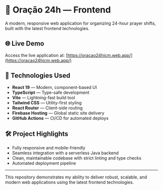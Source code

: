 # 🙏 Oração 24h — Frontend

A modern, responsive web application for organizing 24-hour prayer shifts, built with the latest frontend technologies.

## 🌐 Live Demo

Access the live application at: [https://oracao24hicm.web.app/](https://oracao24hicm.web.app/)

## 🚀 Technologies Used

- **React 19** — Modern, component-based UI
- **TypeScript** — Type-safe development
- **Vite** — Lightning-fast build tool
- **Tailwind CSS** — Utility-first styling
- **React Router** — Client-side routing
- **Firebase Hosting** — Global static site delivery
- **GitHub Actions** — CI/CD for automated deploys

## 🛠️ Project Highlights

- Fully responsive and mobile-friendly
- Seamless integration with a serverless Java backend
- Clean, maintainable codebase with strict linting and type checks
- Automated deployment pipeline

---

This repository demonstrates my ability to deliver robust, scalable, and modern web applications using the latest frontend technologies.